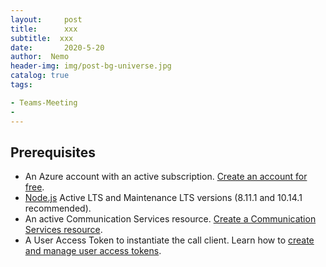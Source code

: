 ```yaml
---
layout:     post
title:      xxx
subtitle:  xxx
date:       2020-5-20
author:  Nemo
header-img: img/post-bg-universe.jpg
catalog: true
tags:

- Teams-Meeting
- 
---
```




## Prerequisites

- An Azure account with an active subscription. [Create an account for free](https://azure.microsoft.com/free/?WT.mc_id=A261C142F).
- [Node.js](https://nodejs.org/) Active LTS and Maintenance LTS versions (8.11.1 and 10.14.1 recommended).
- An active Communication Services resource. [Create a Communication Services resource](https://docs.microsoft.com/en-us/azure/communication-services/quickstarts/create-communication-resource).
- A User Access Token to instantiate the call client. Learn how to [create and manage user access tokens](https://docs.microsoft.com/en-us/azure/communication-services/quickstarts/access-tokens).

